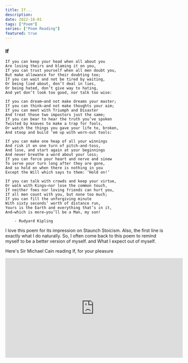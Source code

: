 ```yaml
---
title: If...
description: 
date: 2022-18-01
tags: ["Poem"]
series: ["Poem Reading"]
featured: true
---
```



### If

    If you can keep your head when all about you   
    Are losing theirs and blaming it on you,   
    If you can trust yourself when all men doubt you,
    But make allowance for their doubting too;   
    If you can wait and not be tired by waiting,
    Or being lied about, don’t deal in lies,
    Or being hated, don’t give way to hating,
    And yet don’t look too good, nor talk too wise:
    
    If you can dream—and not make dreams your master;   
    If you can think—and not make thoughts your aim;   
    If you can meet with Triumph and Disaster
    And treat those two impostors just the same;   
    If you can bear to hear the truth you’ve spoken
    Twisted by knaves to make a trap for fools,
    Or watch the things you gave your life to, broken,
    And stoop and build ’em up with worn-out tools:
    
    If you can make one heap of all your winnings
    And risk it on one turn of pitch-and-toss,
    And lose, and start again at your beginnings
    And never breathe a word about your loss;
    If you can force your heart and nerve and sinew
    To serve your turn long after they are gone,   
    And so hold on when there is nothing in you
    Except the Will which says to them: ‘Hold on!’
    
    If you can talk with crowds and keep your virtue,   
    Or walk with Kings—nor lose the common touch,
    If neither foes nor loving friends can hurt you,
    If all men count with you, but none too much;
    If you can fill the unforgiving minute
    With sixty seconds’ worth of distance run,   
    Yours is the Earth and everything that’s in it,   
    And—which is more—you’ll be a Man, my son!

        - Rudyard Kipling


I love this poem for its impression on Staunch Stoicism.
Also, the first line is exactly what I do naturally. So, I often come back to this poem to remind myself to be a better version of myself. and What I expect out of myself.

Here's Sir Michael Cain reading If, for your pleasure

<iframe width="560" height="315" src="https://www.youtube.com/embed/EEFMVIfl2UY?si=c7hcCUfCbip9B00z" title="YouTube video player" frameborder="0" allow="accelerometer; autoplay; clipboard-write; encrypted-media; gyroscope; picture-in-picture; web-share" allowfullscreen></iframe>
